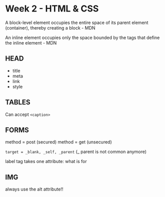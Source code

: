 # Week 2 - HTML & CSS

A block-level element occupies the entire space of its parent element (container), thereby creating a block - MDN

An inline element occupies only the space bounded by the tags that define the inline element - MDN

## HEAD

- title
- meta
- link
- style

## TABLES
Can accept ``<caption>``

## FORMS

method = post (secured)
method = get (unsecured)

``target = _blank, _self, _parent`` (_ parent is not common anymore)

label tag takes one attribute: what is for

## IMG

always use the alt attribute!!
